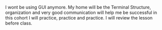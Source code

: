 I wont be using GUI anymore. My home will be the Terminal
Structure, organization and very good communication will help me be successful in this cohort
I will practice, practice and practice.
I will review the lesson before class.
